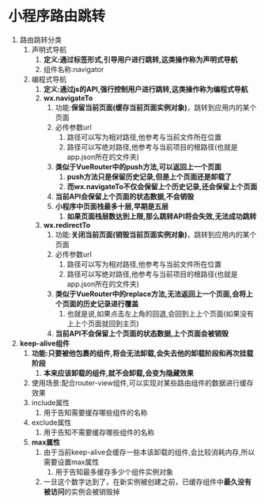 # 小程序路由跳转

1. 路由跳转分类
   1. 声明式导航
      1. **定义:通过标签形式,引导用户进行跳转,这类操作称为声明式导航**
      2. 组件名称:navigator
   2. 编程式导航
      1. **定义:通过js的API,强行控制用户进行跳转,这类操作称为编程式导航** 
      2. **wx.navigateTo**
         1. 功能:**保留当前页面(缓存当前页面实例对象)**，跳转到应用内的某个页面
         2. 必传参数url
            1. 路径可以写为相对路径,他参考与当前文件所在位置
            2. 路径可以写绝对路径,他参考与当前项目的根路径(也就是app.json所在的文件夹)
         3. **类似于VueRouter中的push方法,可以返回上一个页面**
            1. **push方法只是保留历史记录,但是上个页面还是卸载了**
            2. **而wx.navigateTo不仅会保留上个历史记录,还会保留上个页面**
         4. **当前API会保留上个页面的状态数据,不会销毁**
         5. **小程序中页面栈最多十层,早期是五层**
            1. **如果页面栈层数达到上限,那么跳转API将会失效,无法成功跳转**
      3. **wx.redirectTo**
         1. 功能:**关闭当前页面(销毁当前页面实例对象)**，跳转到应用内的某个页面
         2. 必传参数url
            1. 路径可以写为相对路径,他参考与当前文件所在位置
            2. 路径可以写绝对路径,他参考与当前项目的根路径(也就是app.json所在的文件夹)
         3. **类似于VueRouter中的replace方法,无法返回上一个页面,会将上个页面的历史记录进行覆盖**
            1. 也就是说,如果点击左上角的回退,会回到上上个页面(如果没有上上个页面就回到主页)
         4. **当前API不会保留上个页面的状态数据,上个页面会被销毁**
2. **keep-alive组件**
   1. **功能:只要被他包裹的组件,将会无法卸载,会失去他的卸载阶段和再次挂载阶段**
      1. **本来应该卸载的组件,就不会卸载,会变为隐藏效果**
   2. 使用场景:配合router-view组件,可以实现对某些路由组件的数据进行缓存效果
   3. include属性
      1. 用于告知需要缓存哪些组件的名称
   4. exclude属性
      1. 用于告知不需要缓存哪些组件的名称
   5. **max属性**
      1. 由于当前keep-alive会缓存一些本该卸载的组件,会比较消耗内存,所以需要设置max属性
         1. 用于告知最多缓存多少个组件实例对象
      2. 一旦这个数字达到了，在新实例被创建之前，已缓存组件中**最久没有被访问**的实例会被销毁掉